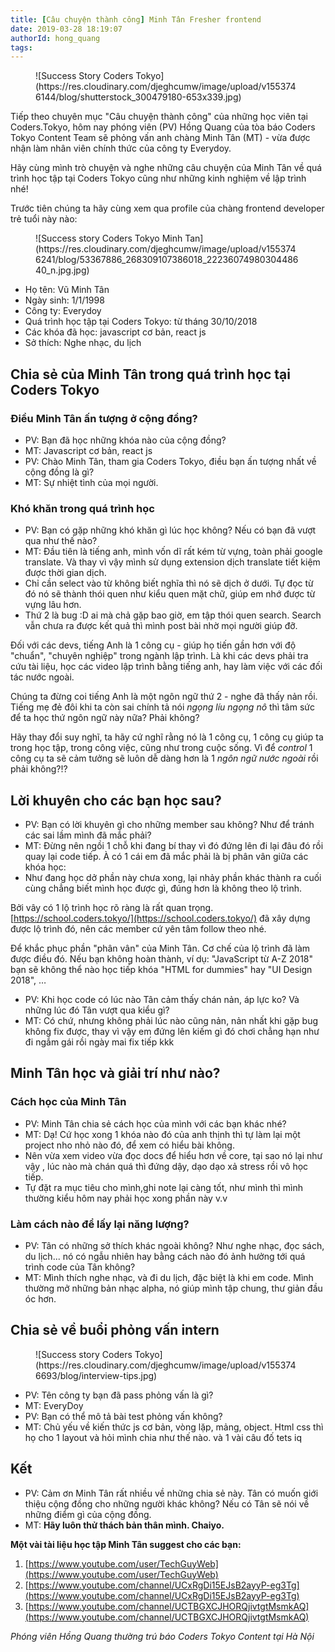 ```yaml
---
title: [Câu chuyện thành công] Minh Tân Fresher frontend
date: 2019-03-28 18:19:07
authorId: hong_quang
tags:
---
```



<figure class="wp-block-image">![Success Story Coders Tokyo](https://res.cloudinary.com/djeghcumw/image/upload/v1553746144/blog/shutterstock_300479180-653x339.jpg)</figure>

Tiếp theo chuyên mục "Câu chuyện thành công" của những học viên tại Coders.Tokyo, hôm nay phóng viên (PV) Hồng Quang của tòa báo Coders Tokyo Content Team sẽ phỏng vấn anh chàng Minh Tân (MT) - vừa được nhận làm nhân viên chính thức của công ty Everydoy.

<!-- more -->

Hãy cùng mình trò chuyện và nghe những câu chuyện của Minh Tân về quá trình học tập tại Coders Tokyo cũng như những kinh nghiệm về lập trình nhé!

Trước tiên chúng ta hãy cùng xem qua profile của chàng frontend developer trẻ tuổi này nào:

<figure class="wp-block-image">![Success story Coders Tokyo Minh Tan](https://res.cloudinary.com/djeghcumw/image/upload/v1553746241/blog/53367886_268309107386018_2223607498030448640_n.jpg.jpg)</figure>

*   Họ tên: Vũ Minh Tân
*   Ngày sinh: 1/1/1998
*   Công ty: Everydoy
*   Quá trình học tập tại Coders Tokyo: từ tháng 30/10/2018
*   Các khóa đã học: javascript cơ bản, react js
*   Sở thích: Nghe nhạc, du lịch

## Chia sẻ của Minh Tân trong quá trình học tại Coders Tokyo

### Điều Minh Tân ấn tượng ở cộng đồng?

*   PV: Bạn đã học những khóa nào của cộng đồng?
*   MT: Javascript cơ bản, react js
*   PV: Chào Minh Tân, tham gia Coders Tokyo, điều bạn ấn tượng nhất về cộng đồng là gì?
*   MT: Sự nhiệt tình của mọi người.

### Khó khăn trong quá trình học

*   PV: Bạn có gặp những khó khăn gì lúc học không? Nếu có bạn đã vượt qua như thế nào?
*   MT: Đầu tiên là tiếng anh, mình vốn dĩ rất kém từ vựng, toàn phải google translate. Và thay vì vậy mình sử dụng extension dịch translate tiết kiệm được thời gian dịch.
*   Chỉ cần select vào từ không biết nghĩa thì nó sẽ dịch ở dưới. Tự đọc từ đó nó sẽ thành thói quen như kiểu quen mặt chữ, giúp em nhớ được từ vựng lâu hơn.
*   Thứ 2 là bug :D ai mà chả gặp bao giờ, em tập thói quen search. Search vẫn chưa ra được kết quả thì mình post bài nhờ mọi người giúp đỡ.

Đối với các devs, tiếng Anh là 1 công cụ - giúp họ tiến gần hơn với độ "chuẩn", "chuyên nghiệp" trong ngành lập trình. Là khi các devs phải tra cứu tài liệu, học các video lập trình bằng tiếng anh, hay làm việc với các đối tác nước ngoài.

Chúng ta đừng coi tiếng Anh là một ngôn ngữ thứ 2 - nghe đã thấy nản rồi. Tiếng mẹ đẻ đôi khi ta còn sai chính tả nói _ngọng líu ngọng nô_ thì tâm sức để ta học thứ ngôn ngữ này nữa? Phải không?

Hãy thay đổi suy nghĩ, ta hãy cứ nghĩ rằng nó là 1 công cụ, 1 công cụ giúp ta trong học tập, trong công việc, cũng như trong cuộc sống. Vì để _control_ 1 công cụ ta sẽ cảm tưởng sẽ luôn dễ dàng hơn là 1 _ngôn ngữ nước ngoài_ rồi phải không?!?

## Lời khuyên cho các bạn học sau?

*   PV: Bạn có lời khuyên gì cho những member sau không? Như để tránh các sai lầm mình đã mắc phải?
*   MT: Đừng nên ngồi 1 chỗ khi đang bí thay vì đó đứng lên đi lại đâu đó rồi quay lại code tiếp. À có 1 cái em đã mắc phải là bị phân vân giữa các khóa học:
*   Như đang học dở phần này chưa xong, lại nhảy phần khác thành ra cuối cùng chẳng biết mình học được gì, đúng hơn là không theo lộ trình.

Bởi vây có 1 lộ trình học rõ ràng là rất quan trọng. [https://school.coders.tokyo/](https://school.coders.tokyo/) đã xây dựng được lộ trình đó, nên các member cứ yên tâm follow theo nhé.

Để khắc phục phần "phân vân" của Minh Tân. Cơ chế của lộ trình đã làm được điều đó. Nếu bạn không hoàn thành, ví dụ: "JavaScript từ A-Z 2018" bạn sẽ không thể nào học tiếp khóa "HTML for dummies" hay "UI Design 2018", …

*   PV: Khi học code có lúc nào Tân cảm thấy chán nản, áp lực ko? Và những lúc đó Tân vượt qua kiểu gì?
*   MT: Có chứ, nhưng không phải lúc nào cũng nản, nản nhất khi gặp bug không fix được, thay vì vậy em đứng lên kiếm gì đó chơi chẳng hạn như đi ngắm gái rồi ngày mai fix tiếp kkk

## Minh Tân học và giải trí như nào?

### Cách học của Minh Tân

*   PV: Minh Tân chia sẻ cách học của mình với các bạn khác nhé?
*   MT: Dạ! Cứ học xong 1 khóa nào đó của anh thịnh thì tự làm lại một project nho nhỏ nào đó, để xem có hiểu bài không.
*   Nên vừa xem video vừa đọc docs để hiểu hơn về core, tại sao nó lại như vậy , lúc nào mà chán quá thì đứng dậy, dạo dạo xả stress rồi vô học tiếp.
*   Tự đặt ra mục tiêu cho mình,ghi note lại càng tốt, như mình thì mình thường kiểu hôm nay phải học xong phần này v.v

### Làm cách nào để lấy lại năng lượng?

*   PV: Tân có những sở thích khác ngoài không? Như nghe nhạc, đọc sách, du lịch... nó có ngẫu nhiên hay bằng cách nào đó ảnh hưởng tới quá trình code của Tân không?
*   MT: Mình thích nghe nhạc, và đi du lịch, đặc biệt là khi em code. Mình thường mở những bản nhạc alpha, nó giúp mình tập chung, thư giản đầu óc hơn.

## Chia sẻ về buổi phỏng vấn intern

<figure class="wp-block-image">![Success story Coders Tokyo](https://res.cloudinary.com/djeghcumw/image/upload/v1553746693/blog/interview-tips.jpg)</figure>

*   PV: Tên công ty bạn đã pass phỏng vấn là gì?
*   MT: EveryDoy
*   PV: Bạn có thể mô tả bài test phỏng vấn không?
*   MT: Chủ yếu về kiến thức js cơ bản, vòng lặp, mảng, object. Html css thì họ cho 1 layout và hỏi mình chia như thế nào. và 1 vài câu đố tets iq

## Kết

*   PV: Cảm ơn Minh Tân rất nhiều về những chia sẻ này. Tân có muốn giới thiệu cộng đồng cho những người khác không? Nếu có Tân sẽ nói về những điểm gì của cộng đồng.
*   MT: **Hãy luôn thử thách bản thân mình. Chaiyo.﻿**

**Một vài tài liệu học tập Minh Tân suggest cho các bạn:**

1.  [https://www.youtube.com/user/TechGuyWeb](https://www.youtube.com/user/TechGuyWeb)
2.  [https://www.youtube.com/channel/UCxRgDi15EJsB2ayyP-eg3Tg](https://www.youtube.com/channel/UCxRgDi15EJsB2ayyP-eg3Tg)
3.  [https://www.youtube.com/channel/UCTBGXCJHORQjivtgtMsmkAQ](https://www.youtube.com/channel/UCTBGXCJHORQjivtgtMsmkAQ)

_Phóng viên Hồng Quang thường trú báo Coders Tokyo Content tại Hà Nội_

